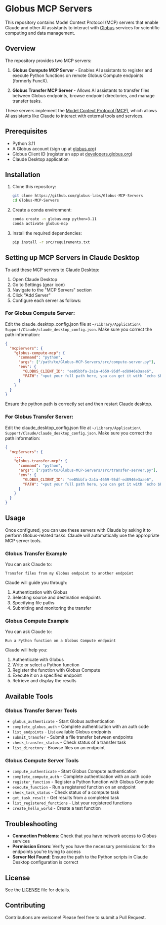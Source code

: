 # Globus MCP Servers

This repository contains Model Context Protocol (MCP) servers that enable Claude and other AI assistants to interact with [Globus](https://www.globus.org/) services for scientific computing and data management.

## Overview

The repository provides two MCP servers:

1. **Globus Compute MCP Server** - Enables AI assistants to register and execute Python functions on remote Globus Compute endpoints (formerly FuncX).

2. **Globus Transfer MCP Server** - Allows AI assistants to transfer files between Globus endpoints, browse endpoint directories, and manage transfer tasks.

These servers implement the [Model Context Protocol (MCP)](https://github.com/anthropics/anthropic-cookbook/tree/main/mcp), which allows AI assistants like Claude to interact with external tools and services.

## Prerequisites

- Python 3.11
- A Globus account (sign up at [globus.org](https://www.globus.org/))
- Globus Client ID (register an app at [developers.globus.org](https://developers.globus.org/))
- Claude Desktop application


## Installation

1. Clone this repository:
   ```bash
   git clone https://github.com/globus-labs/Globus-MCP-Servers
   cd Globus-MCP-Servers
   ```

2. Create a conda environment:
   ```bash
   conda create -n globus-mcp python=3.11
   conda activate globus-mcp
   ```

3. Install the required dependencies:
   ```bash
   pip install -r src/requirements.txt
   ```

## Setting up MCP Servers in Claude Desktop

To add these MCP servers to Claude Desktop:

1. Open Claude Desktop
2. Go to Settings (gear icon)
3. Navigate to the "MCP Servers" section
4. Click "Add Server"
5. Configure each server as follows:

### For Globus Compute Server:

Edit the claude_desktop_config.json file at `~/Library/Application\ Support/Claude/claude_desktop_config.json`. Make sure you correct the path information:

```json
{
  "mcpServers": {
    "globus-compute-mcp": {
      "command": "python",
      "args": ["/path/to/Globus-MCP-Servers/src/compute-server.py"],
      "env": {
        "GLOBUS_CLIENT_ID": "ee05bbfa-2a1a-4659-95df-ed8946e3aae6",
        "PATH": "<put your full path here, you can get it with `echo $PATH`"
      }
    }
  }
}
```


Ensure the python path is correctly set and then restart Claude desktop.

### For Globus Transfer Server:

Edit the claude_desktop_config.json file at `~/Library/Application\ Support/Claude/claude_desktop_config.json`. Make sure you correct the path information:

```json
{
  "mcpServers": {
    ...,
    "globus-transfer-mcp": {
      "command": "python",
      "args": ["/path/to/Globus-MCP-Servers/src/transfer-server.py"],
      "env": {
        "GLOBUS_CLIENT_ID": "ee05bbfa-2a1a-4659-95df-ed8946e3aae6",
        "PATH": "<put your full path here, you can get it with `echo $PATH`"
      }
    }
  }
}
```

## Usage

Once configured, you can use these servers with Claude by asking it to perform Globus-related tasks. Claude will automatically use the appropriate MCP server tools.

### Globus Transfer Example

You can ask Claude to:

```
Transfer files from my Globus endpoint to another endpoint
```

Claude will guide you through:
1. Authentication with Globus
2. Selecting source and destination endpoints
3. Specifying file paths
4. Submitting and monitoring the transfer

### Globus Compute Example

You can ask Claude to:

```
Run a Python function on a Globus Compute endpoint
```

Claude will help you:
1. Authenticate with Globus
2. Write or select a Python function
3. Register the function with Globus Compute
4. Execute it on a specified endpoint
5. Retrieve and display the results

## Available Tools

### Globus Transfer Server Tools

- `globus_authenticate` - Start Globus authentication
- `complete_globus_auth` - Complete authentication with an auth code
- `list_endpoints` - List available Globus endpoints
- `submit_transfer` - Submit a file transfer between endpoints
- `check_transfer_status` - Check status of a transfer task
- `list_directory` - Browse files on an endpoint

### Globus Compute Server Tools

- `compute_authenticate` - Start Globus Compute authentication
- `complete_compute_auth` - Complete authentication with an auth code
- `register_function` - Register a Python function with Globus Compute
- `execute_function` - Run a registered function on an endpoint
- `check_task_status` - Check status of a compute task
- `get_task_result` - Get results from a completed task
- `list_registered_functions` - List your registered functions
- `create_hello_world` - Create a test function

## Troubleshooting

- **Connection Problems**: Check that you have network access to Globus services
- **Permission Errors**: Verify you have the necessary permissions for the endpoints you're trying to access
- **Server Not Found**: Ensure the path to the Python scripts in Claude Desktop configuration is correct

## License

See the [LICENSE](LICENSE) file for details.

## Contributing

Contributions are welcome! Please feel free to submit a Pull Request.
